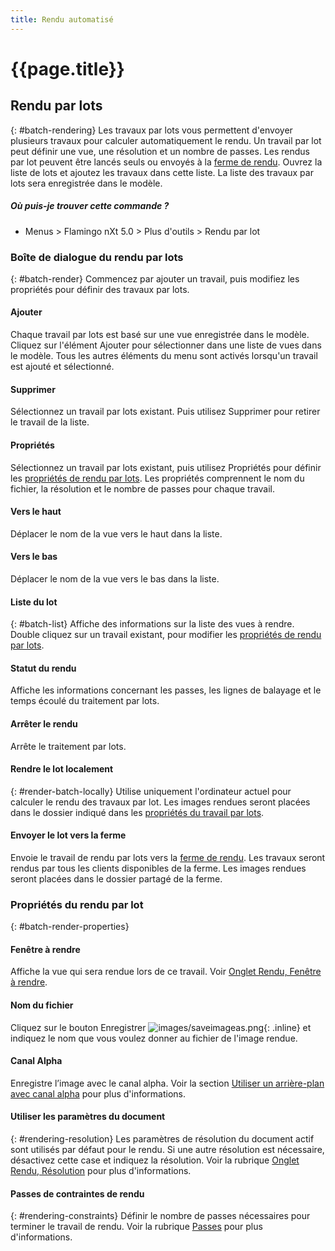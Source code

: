 ```yaml
---
title: Rendu automatisé
---
```


# {{page.title}}


## Rendu par lots
{: #batch-rendering}
Les travaux par lots vous permettent d'envoyer plusieurs travaux pour calculer automatiquement le rendu. Un travail par lot peut définir une vue, une résolution et un nombre de passes. Les rendus par lot peuvent être lancés seuls ou envoyés à la [ferme de rendu](render-farm.html). Ouvrez la liste de lots et ajoutez les travaux dans cette liste. La liste des travaux par lots sera enregistrée dans le modèle.

##### Où puis-je trouver cette commande ?

 * Menus > Flamingo nXt 5.0 > Plus d'outils > Rendu par lot

### Boîte de dialogue du rendu par lots
{: #batch-render}
Commencez par ajouter un travail, puis modifiez les propriétés pour définir des travaux par lots.

#### Ajouter
Chaque travail par lots est basé sur une vue enregistrée dans le modèle. Cliquez sur l'élément Ajouter pour sélectionner dans une liste de vues dans le modèle.  Tous les autres éléments du menu sont activés lorsqu'un travail est ajouté et sélectionné.

#### Supprimer
Sélectionnez un travail par lots existant.  Puis utilisez Supprimer pour retirer le travail de la liste.

#### Propriétés
Sélectionnez un travail par lots existant, puis utilisez Propriétés pour définir les [propriétés de rendu par lots](#batch-render-properties).  Les propriétés comprennent le nom du fichier, la résolution et le nombre de passes pour chaque travail.

#### Vers le haut
Déplacer le nom de la vue vers le haut dans la liste.

#### Vers le bas
Déplacer le nom de la vue vers le bas dans la liste.

#### Liste du lot
{: #batch-list}
Affiche des informations sur la liste des vues à rendre. Double cliquez sur un travail existant, pour modifier les [propriétés de rendu par lots](#batch-render-properties).

#### Statut du rendu
Affiche les informations concernant les passes, les lignes de balayage et le temps écoulé du traitement par lots.

####  Arrêter le rendu
Arrête le traitement par lots.

#### Rendre le lot localement
{: #render-batch-locally}
Utilise uniquement l'ordinateur actuel pour calculer le rendu des travaux par lot. Les images rendues seront placées dans le dossier indiqué dans les [propriétés du travail par lots](#batch-render-properties).

####  Envoyer le lot vers la ferme
Envoie le travail de rendu par lots vers la [ferme de rendu](render-farm.html). Les travaux seront rendus par tous les clients disponibles de la ferme. Les images rendues seront placées dans le dossier partagé de la ferme.

### Propriétés du rendu par lot
{: #batch-render-properties}

#### Fenêtre à rendre
Affiche la vue qui sera rendue lors de ce travail. Voir [Onglet Rendu, Fenêtre à rendre](render-tab.html#viewtorender).

#### Nom du fichier
Cliquez sur le bouton Enregistrer ![images/saveimageas.png](images/saveimageas.png){: .inline} et indiquez le nom que vous voulez donner au fichier de l'image rendue.

#### Canal Alpha
Enregistre l’image avec le canal alpha.  Voir la section [Utiliser un arrière-plan avec canal alpha](environment-tab.html#alpha) pour plus d'informations. 

#### Utiliser les paramètres du document
{: #rendering-resolution}
Les paramètres de résolution du document actif sont utilisés par défaut pour le rendu. Si une autre résolution est nécessaire, désactivez cette case et indiquez la résolution. Voir la rubrique [Onglet Rendu, Résolution](render-tab.html#resolution) pour plus d'informations.

#### Passes de contraintes de rendu
{: #rendering-constraints}
Définir le nombre de passes nécessaires pour terminer le travail de rendu. Voir la rubrique [Passes](documentproperties-flamingo.html#number-of-passes) pour plus d'informations.

<!-- TODO: Flamingo nXt 5 runs from the RDK.  The need to Flamingo Automate render is not clear.  What is needed to run animations with nxt right now?
The number of passes and the ability to send a render to the farm are required still.  So the dialog should be smaller.
Alpha channel This needs to be investigated. The rest of this section is commented out.-->

<!-- Commented out until automated render can be determined

## Animations
{: #animation}
Deux options sont disponibles pour créer des animations dans Rhino.  Les animations peuvent être configurées en utilisant la [barre d'outils Animation de Rhino](http://docs.mcneel.com/rhino/5/help/en-us/index.htm#commands/animation.htm) ou en utilisant le module d'animation [Bongo](http://bongo.rhino3d.com/).

##### Pour envoyer un travail d'animation vers la ferme de rendu
1. Lancez la commande [FlamingoNXtRenduAutomatique](automate-rendering.html#flamingonxtautomaterender).
1. Dans la boîte de dialogue Configurer le rendu automatique, sélectionnez **Rendu vers la ferme**.
&#160;
Indiquez le nom d'un travail et cliquez sur le bouton Accepter.
&#160;
Définissez un type d'animation dans la barre d'outils Configuration de l'animation de Rhino. Sélectionnez rendu entier comme méthode de capture.
&#160;
Enregistrez l'animation à partir de la barre d'outils Animation. Les travaux de rendu seront envoyés vers la ferme de rendu.
&#160;
Lorsque les travaux sont terminés, lancez à nouveau la commande FlamingoNXtRenduAutomatique et sélectionnez tous les travaux de la boîte de dialogue.
&#160;
Cliquez sur le bouton Copier les fichiers sélectionnés vers le dossier de destination indiqué et sélectionnez un dossier où copier toutes les images rendues.


## Commande FlamingoNXtRenduAutomatique
{: #flamingonxtautomaterender}


## Configurer la commande de rendu automatique

### Activé
La commande **Rendu** par défaut utilise maintenant automatiquement la **ferme de rendu**.

### Utiliser la fenêtre de rendu par défaut
La commande **Rendu** effectuera le rendu directement au lieu de l'envoyer vers la ferme.

### Nombre de passes de rendu
Indique le nombre de passes de rendu.

### Rendu vers la ferme
La commande **Rendu** enverra directement le rendu vers la ferme.

### Nom du travail
Définit le [nom du travail](automate-rendering.html#job-name) dans la **ferme de rendu**.

## Contraintes de rendu

### Nombre de passes de rendu
Définit le [nombres de passes](documentproperties-flamingo.html#number-of-passes).

### Enregistrer le canal alpha
Enregistre l'arrière-plan avec [canal alpha](render-window.html#save-with-alpha-channel).
-->